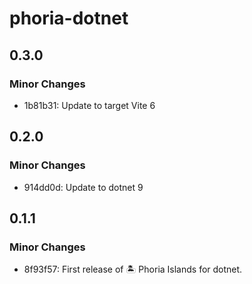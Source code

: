 # phoria-dotnet

## 0.3.0

### Minor Changes

- 1b81b31: Update to target Vite 6

## 0.2.0

### Minor Changes

- 914dd0d: Update to dotnet 9

## 0.1.1

### Minor Changes

- 8f93f57: First release of 🏝️ Phoria Islands for dotnet.
